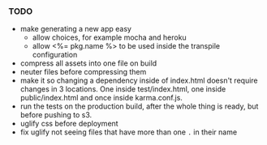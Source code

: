 ### TODO

- make generating a new app easy
  - allow choices, for example mocha and heroku
  - allow <%= pkg.name %> to be used inside the transpile configuration
- compress all assets into one file on build
- neuter files before compressing them
- make it so changing a dependency inside of index.html doesn't require changes in 3 locations. One inside test/index.html, one inside public/index.html and once inside karma.conf.js.
- run the tests on the production build, after the whole thing is ready, but before pushing to s3.  
- uglify css before deployment
- fix uglify not seeing files that have more than one `.` in their name